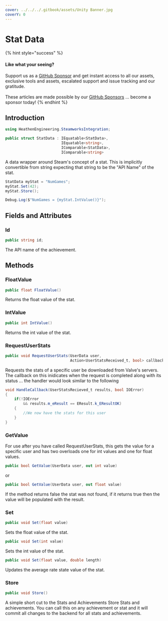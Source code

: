 ```yaml
---
cover: ../../../.gitbook/assets/Unity Banner.jpg
coverY: 0
---
```


# Stat Data

{% hint style="success" %}
#### Like what your seeing?

Support us as a [GitHub Sponsor](../../../become-a-sponsor/) and get instant access to all our assets, exclusive tools and assets, escalated support and issue tracking and our gratitude.\
\
These articles are made possible by our [GitHub Sponsors](../../../become-a-sponsor/) ... become a sponsor today!
{% endhint %}

## Introduction

```csharp
using HeathenEngineering.SteamworksIntegration;
```

```csharp
public struct StatData : IEquatable<StatData>, 
                         IEquatable<string>, 
                         IComparable<StatData>, 
                         IComparable<string>
```

A data wrapper around Steam's concept of a stat. This is implicitly convertible from string expecting that string to be the "API Name" of the stat.

```csharp
StatData myStat = "NumGames";
myStat.Set(42);
myStat.Store();

Debug.Log($"NumGames = {myStat.IntValue()}");
```

## Fields and Attributes

### Id

```csharp
public string id;
```

The API name of the achievement.

## Methods

### FloatValue

```csharp
public float FloatValue()
```

Returns the float value of the stat.

### IntValue

```csharp
public int IntValue()
```

Returns the int value of the stat.

### RequestUserStats

```csharp
public void RequestUserStats(UserData user, 
                             Action<UserStatsReceived_t, bool> callback)
```

Requests the stats of a specific user be downloaded from Valve's servers. The callback on this inidicates when the request is completed along with its status ... the handler would look similar to the following

```csharp
void HandleCallback(UserStatsRecieved_t results, bool IOError)
{
    if(!IOError 
        && results.m_eResult == EResult.k_EResultOK)
    {
        //We now have the stats for this user
    }
}
```

### GetValue

For use after you have called RequestUserStats, this gets the value for a specific user and has two overloads one for int values and one for float values.

```csharp
public bool GetValue(UserData user, out int value)
```

or

```csharp
public bool GetValue(UserData user, out float value)
```

If the method returns false the stat was not found, if it returns true then the value will be populated with the result.

### Set

```csharp
public void Set(float value)
```

Sets the float value of the stat.

```csharp
public void Set(int value)
```

Sets the int value of the stat.

```csharp
public void Set(float value, double length)
```

Updates the average rate state value of the stat.

### Store

```csharp
public void Store()
```

A simple short cut to the Stats and Achievements Store Stats and achievements. You can call this on any achievement or stat and it will commit all changes to the backend for all stats and achievements.
